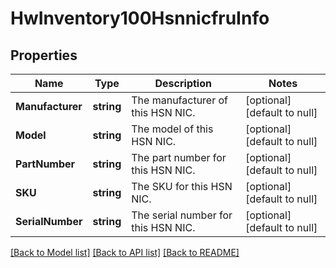 # HwInventory100HsnnicfruInfo

## Properties
Name | Type | Description | Notes
------------ | ------------- | ------------- | -------------
**Manufacturer** | **string** | The manufacturer of this HSN NIC. | [optional] [default to null]
**Model** | **string** | The model of this HSN NIC. | [optional] [default to null]
**PartNumber** | **string** | The part number for this HSN NIC. | [optional] [default to null]
**SKU** | **string** | The SKU for this HSN NIC. | [optional] [default to null]
**SerialNumber** | **string** | The serial number for this HSN NIC. | [optional] [default to null]

[[Back to Model list]](../README.md#documentation-for-models) [[Back to API list]](../README.md#documentation-for-api-endpoints) [[Back to README]](../README.md)

